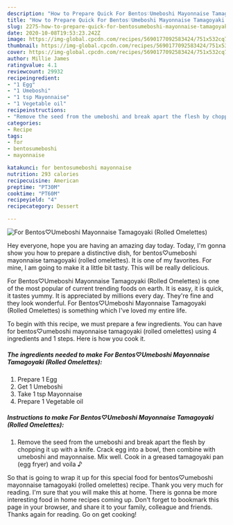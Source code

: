 ```yaml
---
description: "How to Prepare Quick For Bentos♡Umeboshi Mayonnaise Tamagoyaki (Rolled Omelettes)"
title: "How to Prepare Quick For Bentos♡Umeboshi Mayonnaise Tamagoyaki (Rolled Omelettes)"
slug: 2275-how-to-prepare-quick-for-bentosumeboshi-mayonnaise-tamagoyaki-rolled-omelettes
date: 2020-10-08T19:53:23.242Z
image: https://img-global.cpcdn.com/recipes/5690177092583424/751x532cq70/for-bentos♡umeboshi-mayonnaise-tamagoyaki-rolled-omelettes-recipe-main-photo.jpg
thumbnail: https://img-global.cpcdn.com/recipes/5690177092583424/751x532cq70/for-bentos♡umeboshi-mayonnaise-tamagoyaki-rolled-omelettes-recipe-main-photo.jpg
cover: https://img-global.cpcdn.com/recipes/5690177092583424/751x532cq70/for-bentos♡umeboshi-mayonnaise-tamagoyaki-rolled-omelettes-recipe-main-photo.jpg
author: Millie James
ratingvalue: 4.1
reviewcount: 29932
recipeingredient:
- "1 Egg"
- "1 Umeboshi"
- "1 tsp Mayonnaise"
- "1 Vegetable oil"
recipeinstructions:
- "Remove the seed from the umeboshi and break apart the flesh by chopping it up with a knife. Crack egg into a bowl, then combine with umeboshi and mayonnaise. Mix well. Cook in a greased tamagoyaki pan (egg fryer) and voila ♪"
categories:
- Recipe
tags:
- for
- bentosumeboshi
- mayonnaise

katakunci: for bentosumeboshi mayonnaise 
nutrition: 293 calories
recipecuisine: American
preptime: "PT30M"
cooktime: "PT60M"
recipeyield: "4"
recipecategory: Dessert

---
```



![For Bentos♡Umeboshi Mayonnaise Tamagoyaki (Rolled Omelettes)](https://img-global.cpcdn.com/recipes/5690177092583424/751x532cq70/for-bentos♡umeboshi-mayonnaise-tamagoyaki-rolled-omelettes-recipe-main-photo.jpg)

Hey everyone, hope you are having an amazing day today. Today, I'm gonna show you how to prepare a distinctive dish, for bentos♡umeboshi mayonnaise tamagoyaki (rolled omelettes). It is one of my favorites. For mine, I am going to make it a little bit tasty. This will be really delicious.

For Bentos♡Umeboshi Mayonnaise Tamagoyaki (Rolled Omelettes) is one of the most popular of current trending foods on earth. It is easy, it is quick, it tastes yummy. It is appreciated by millions every day. They're fine and they look wonderful. For Bentos♡Umeboshi Mayonnaise Tamagoyaki (Rolled Omelettes) is something which I've loved my entire life.




To begin with this recipe, we must prepare a few ingredients. You can have for bentos♡umeboshi mayonnaise tamagoyaki (rolled omelettes) using 4 ingredients and 1 steps. Here is how you cook it.

<!--inarticleads1-->

##### The ingredients needed to make For Bentos♡Umeboshi Mayonnaise Tamagoyaki (Rolled Omelettes):

1. Prepare 1 Egg
1. Get 1 Umeboshi
1. Take 1 tsp Mayonnaise
1. Prepare 1 Vegetable oil




<!--inarticleads2-->

##### Instructions to make For Bentos♡Umeboshi Mayonnaise Tamagoyaki (Rolled Omelettes):

1. Remove the seed from the umeboshi and break apart the flesh by chopping it up with a knife. Crack egg into a bowl, then combine with umeboshi and mayonnaise. Mix well. Cook in a greased tamagoyaki pan (egg fryer) and voila ♪




So that is going to wrap it up for this special food for bentos♡umeboshi mayonnaise tamagoyaki (rolled omelettes) recipe. Thank you very much for reading. I'm sure that you will make this at home. There is gonna be more interesting food in home recipes coming up. Don't forget to bookmark this page in your browser, and share it to your family, colleague and friends. Thanks again for reading. Go on get cooking!
